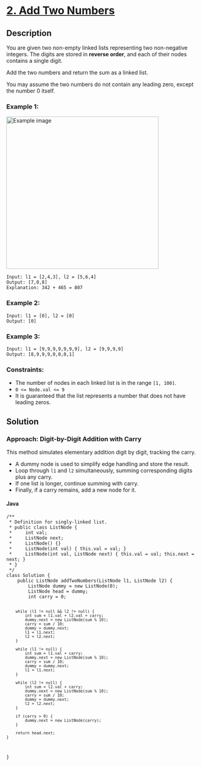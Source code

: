 <!DOCTYPE html>
<html lang="en">

<body>

  <h1><a href="https://leetcode.com/problems/add-two-numbers" target="_blank">2. Add Two Numbers</a></h1>

  <h2>Description</h2>

  <!-- description:start -->
  <p>You are given two non-empty linked lists representing two non-negative integers. The digits are stored in <strong>reverse order</strong>, and each of their nodes contains a single digit.</p>

  <p>Add the two numbers and return the sum as a linked list.</p>

  <p>You may assume the two numbers do not contain any leading zero, except the number 0 itself.</p>

  <h3>Example 1:</h3>
  <img src="https://assets.leetcode.com/uploads/2020/10/02/addtwonumber1.jpg" alt="Example image" style="width:400px">
  <pre><code>Input: l1 = [2,4,3], l2 = [5,6,4]
Output: [7,0,8]
Explanation: 342 + 465 = 807</code></pre>

  <h3>Example 2:</h3>
  <pre><code>Input: l1 = [0], l2 = [0]
Output: [0]</code></pre>

  <h3>Example 3:</h3>
  <pre><code>Input: l1 = [9,9,9,9,9,9,9], l2 = [9,9,9,9]
Output: [8,9,9,9,0,0,0,1]</code></pre>

  <h3>Constraints:</h3>
  <ul>
    <li>The number of nodes in each linked list is in the range <code>[1, 100]</code>.</li>
    <li><code>0 &lt;= Node.val &lt;= 9</code></li>
    <li>It is guaranteed that the list represents a number that does not have leading zeros.</li>
  </ul>
  <!-- description:end -->

  <h2>Solution</h2>

  <h3>Approach: Digit-by-Digit Addition with Carry</h3>
  <p>This method simulates elementary addition digit by digit, tracking the carry.</p>
  <ul>
    <li>A dummy node is used to simplify edge handling and store the result.</li>
    <li>Loop through <code>l1</code> and <code>l2</code> simultaneously, summing corresponding digits plus any carry.</li>
    <li>If one list is longer, continue summing with carry.</li>
    <li>Finally, if a carry remains, add a new node for it.</li>
  </ul>

  <h4>Java</h4>
  <pre><code>/**
 * Definition for singly-linked list.
 * public class ListNode {
 *     int val;
 *     ListNode next;
 *     ListNode() {}
 *     ListNode(int val) { this.val = val; }
 *     ListNode(int val, ListNode next) { this.val = val; this.next = next; }
 * }
 */
class Solution {
    public ListNode addTwoNumbers(ListNode l1, ListNode l2) {
        ListNode dummy = new ListNode(0);
        ListNode head = dummy;
        int carry = 0;

        while (l1 != null && l2 != null) {
            int sum = l1.val + l2.val + carry;
            dummy.next = new ListNode(sum % 10);
            carry = sum / 10;
            dummy = dummy.next;
            l1 = l1.next;
            l2 = l2.next;
        }

        while (l1 != null) {
            int sum = l1.val + carry;
            dummy.next = new ListNode(sum % 10);
            carry = sum / 10;
            dummy = dummy.next;
            l1 = l1.next;
        }

        while (l2 != null) {
            int sum = l2.val + carry;
            dummy.next = new ListNode(sum % 10);
            carry = sum / 10;
            dummy = dummy.next;
            l2 = l2.next;
        }

        if (carry > 0) {
            dummy.next = new ListNode(carry);
        }

        return head.next;
    }
}
</code></pre>

</body>
</html>
